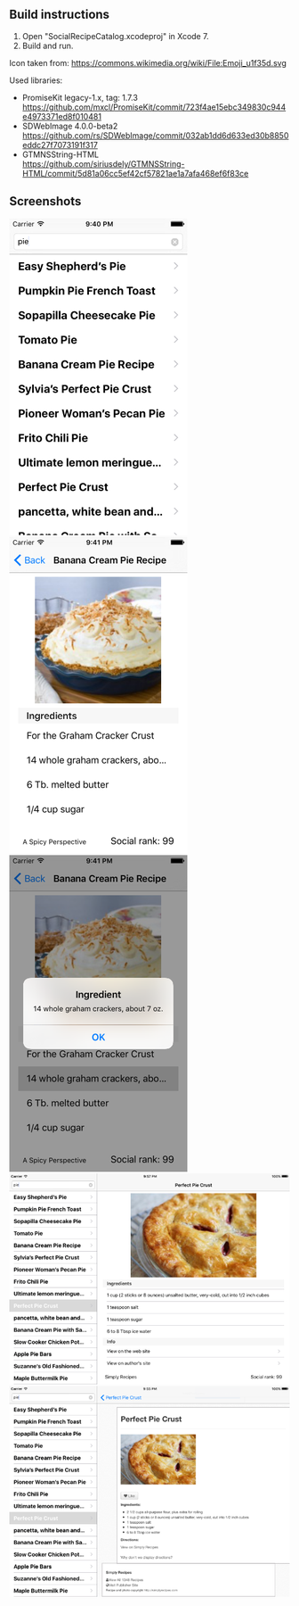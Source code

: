 ## Build instructions

1. Open "SocialRecipeCatalog.xcodeproj" in Xcode 7.
1. Build and run.

Icon taken from:
https://commons.wikimedia.org/wiki/File:Emoji_u1f35d.svg

Used libraries:
* PromiseKit legacy-1.x, tag: 1.7.3  
  https://github.com/mxcl/PromiseKit/commit/723f4ae15ebc349830c944e4973371ed8f010481
* SDWebImage 4.0.0-beta2  
  https://github.com/rs/SDWebImage/commit/032ab1dd6d633ed30b8850eddc27f7073191f317
* GTMNSString-HTML  
  https://github.com/siriusdely/GTMNSString-HTML/commit/5d81a06cc5ef42cf57821ae1a7afa468ef6f83ce

## Screenshots

![search for "pie" on iPhone](screenshots/01_iphone_search_pie.png)
![banana pie recipe details on iPhone](screenshots/02_iphone_banana_pie.png)
![long ingredient text expansion on iPhone](screenshots/03_iphone_long_ingredient.png)
![search for "pie" and details on iPad](screenshots/04_ipad_pie_info.png)
![crust pie recipe web site view on iPad](screenshots/05_ipad_crust_pie_on_site.png)
